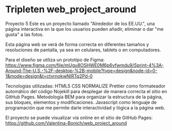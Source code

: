 # Tripleten web_project_around

Proyecto 5
Este es un proyecto llamado "Alrededor de los EE.UU.", una página interactiva en la que los usuarios pueden añadir, eliminar o dar "me gusta" a las fotos.

Esta página web se verá de forma correcta en diferentes tamaños y resoluciones de pantalla, ya sea en celulares, tablets o en computadores.

Para el diseño se utiliza un prototipo de Figma:
https://www.figma.com/file/mUgu8OSHWE0M6p6vfwmdu9/Sprint-4%3A-Around-The-U.S.-%2F-desktop-%2B-mobile?type=design&node-id=0-1&mode=design&t=ctvrnokwNIRTq2Pd-0

Tecnologías utilizadas:
HTML5 CSS NORMALIZE
Prettier como formateador automático del código
Nojekill para desplegar de manera correcta el sitio en GitHub Pages.
Metodología BEM para organizar la estructura de la página, sus bloques, elementos y modificaciones.
Javascript como lenguaje de programación que me permite darle interactividad y lógica a la página web.

El proyecto se puede visualizar vía online en el sitio de GitHub Pages:
https://github.com/Valentina-Bonich/web_project_around
